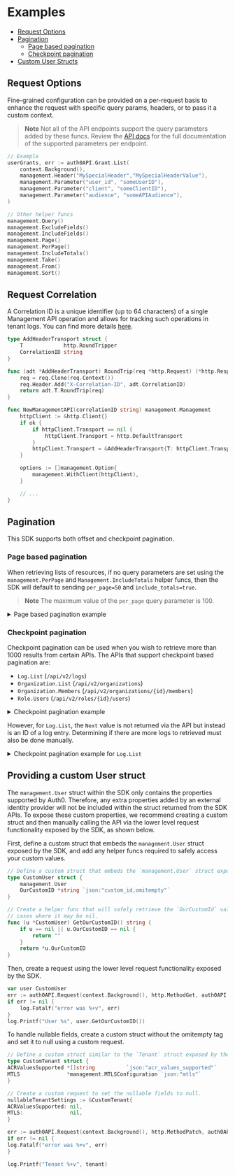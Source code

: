 # Examples

- [Request Options](#request-options)
- [Pagination](#pagination)
  - [Page based pagination](#page-based-pagination)
  - [Checkpoint pagination](#checkpoint-pagination)
- [Custom User Structs](#providing-a-custom-user-struct)

## Request Options

Fine-grained configuration can be provided on a per-request basis to enhance the request with specific query params, headers, or to pass it a custom context.

> **Note**
> Not all of the API endpoints support the query parameters added by these funcs.
> Review the [API docs](https://auth0.com/docs/api/management/v2) for the full documentation of the supported parameters per endpoint.

```go
// Example
userGrants, err := auth0API.Grant.List(
    context.Background(),
    management.Header("MySpecialHeader","MySpecialHeaderValue"),
    management.Parameter("user_id", "someUserID"),
    management.Parameter("client", "someClientID"),
    management.Parameter("audience", "someAPIAudience"),
)

// Other helper funcs
management.Query()
management.ExcludeFields()
management.IncludeFields()
management.Page()
management.PerPage()
management.IncludeTotals()
management.Take()
management.From()
management.Sort()
```

## Request Correlation
A Correlation ID is a unique identifier (up to 64 characters) of a single Management API operation and allows for tracking such operations in tenant logs. You can find more details [here](https://auth0.com/docs/api/management/v2#request-correlation).

```go
type AddHeaderTransport struct {
	T             http.RoundTripper
	CorrelationID string
}

func (adt *AddHeaderTransport) RoundTrip(req *http.Request) (*http.Response, error) {
	req = req.Clone(req.Context())
	req.Header.Add("X-Correlation-ID", adt.CorrelationID)
	return adt.T.RoundTrip(req)
}

func NewManagementAPI(correlationID string) management.Management
    httpClient := &http.Client{}
	if ok {
		if httpClient.Transport == nil {
			httpClient.Transport = http.DefaultTransport
		}
		httpClient.Transport = &AddHeaderTransport{T: httpClient.Transport, CorrelationID: correlationID}
	}

	options := []management.Option{
		management.WithClient(httpClient),
	}

    // ...
}

```

## Pagination

This SDK supports both offset and checkpoint pagination.

### Page based pagination

When retrieving lists of resources, if no query parameters are set using the `management.PerPage` and `Management.IncludeTotals` helper funcs, then the SDK will default to sending `per_page=50` and `include_totals=true`.

> **Note**
> The maximum value of the `per_page` query parameter is 100.

<details>
  <summary>Page based pagination example</summary>

```go
var page int
for {
    clients, err := auth0API.Client.List(
        context.Background(),
        management.Page(page),
        management.PerPage(100),
    )
    if err != nil {
        return err
    }

    // Accumulate here the results or check for a specific client.

    if !clients.HasNext() {
        break
    }

    page++
}
```
</details>

### Checkpoint pagination

Checkpoint pagination can be used when you wish to retrieve more than 1000 results from certain APIs. The APIs that support checkpoint based pagination are:

* `Log.List` (`/api/v2/logs`)
* `Organization.List` (`/api/v2/organizations`)
* `Organization.Members` (`/api/v2/organizations/{id}/members`)
* `Role.Users` (`/api/v2/roles/{id}/users`)

<details>
  <summary>Checkpoint pagination example</summary>

```go
// For the first call, only pass the `take` query parameter, the API will
// then return a `Next` value that can be used for future requests.
orgList, err := auth0API.Organization.List(context.Background(), management.Take(100))
if err != nil {
    log.Fatalf("err: %+v", err)
}

if !orgList.HasNext() {
    // No need to continue we can stop here.
    return
}

for {
    // Pass the `next` and `take` query parameters now so
    // that we can correctly paginate the organizations.
    orgList, err = auth0API.Organization.List(
        context.Background(),
        management.From(orgList.Next),
        management.Take(100),
    )
    if err != nil {
        log.Fatalf("err :%+v", err)
    }

    for _, org := range orgList.Organizations {
        log.Printf("org %s", org.GetID())
    }

    // The `HasNext` helper func checks whether
    // the API has informed us that there is
    // more data to retrieve or not.
    if !orgList.HasNext() {
        break
    }
}
```
</details>

However, for `Log.List`, the `Next` value is not returned via the API but instead is an ID of a log entry. Determining if there are more logs to retrieved must also be done manually.

<details>
  <summary>Checkpoint pagination example for <code>Log.List</code></summary>

```go
var logs []*management.Log
initialLogId := "LOGID"
for {
    // Retrieve 100 logs after the specified log
    logs, err = auth0API.Log.List(
        context.Background(),
        management.From(logFromId),
        management.Take(100),
    )

    if err != nil {
        log.Fatalf("err: %+v", err)
    }

    for _, logData := range logs {
        log.Printf("ID %s", logData.GetID())
        log.Printf("Type %s", logData.GetType())

    }

    // The HasNext helper cannot be used with `Log.List` so instead we check the length of the
    // returned logs array. When it reaches 0 there are no more logs left to process.
    if len(logs) == 0 {
        break
    }

    logFromId = logs[len(logs)-1].GetID()
}
```
</details>

## Providing a custom User struct

The `management.User` struct within the SDK only contains the properties supported by Auth0. Therefore, any extra properties added by an external identity provider will not be included within the struct returned from the SDK APIs. To expose these custom properties, we recommend creating a custom struct and then manually calling the API via the lower level request functionality exposed by the SDK, as shown below.

First, define a custom struct that embeds the `management.User` struct exposed by the SDK, and add any helper funcs required to safely access your custom values.

```go
// Define a custom struct that embeds the `management.User` struct exposed by the SDK.
type CustomUser struct {
	management.User
	OurCustomID *string `json:"custom_id,omitempty"`
}

// Create a helper func that will safely retrieve the `OurCustomId` value from CustomUser in the
// cases where it may be nil.
func (u *CustomUser) GetOurCustomID() string {
	if u == nil || u.OurCustomID == nil {
		return ""
	}
	return *u.OurCustomID
}
```

Then, create a request using the lower level request functionality exposed by the SDK.

```go
var user CustomUser
err := auth0API.Request(context.Background(), http.MethodGet, auth0API.URI("users", "auth0|63cfb8ca89c31c3f33f1dffd"), &user)
if err != nil {
    log.Fatalf("error was %+v", err)
}
log.Printf("User %s", user.GetOurCustomID())
```

To handle nullable fields, create a custom struct without the omitempty tag and set it to null using a custom request.

```go
// Define a custom struct similar to the `Tenant` struct exposed by the SDK but without the `omitempty` tag.
type CustomTenant struct {
ACRValuesSupported *[]string          `json:"acr_values_supported"`
MTLS               *management.MTLSConfiguration `json:"mtls"`
}

// Create a custom request to set the nullable fields to null.
nullableTenantSettings := &CustomTenant{
ACRValuesSupported: nil,
MTLS:               nil,
}

err := auth0API.Request(context.Background(), http.MethodPatch, auth0API.URI("tenants", "settings"), nullableTenantSettings)
if err != nil {
log.Fatalf("error was %+v", err)
}

log.Printf("Tenant %+v", tenant)
```
